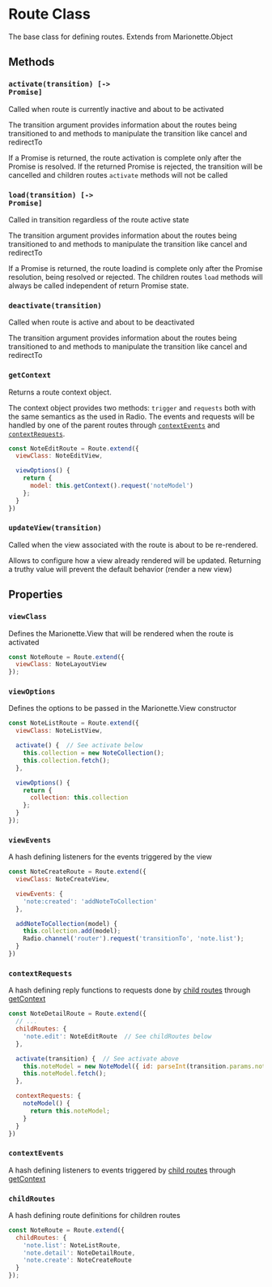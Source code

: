 # Route Class

  The base class for defining routes. Extends from Marionette.Object

## Methods

### <code>activate(transition) [-> Promise]</code>

 Called when route is currently inactive and about to be activated

 The transition argument provides information about the routes being
 transitioned to and methods to manipulate the transition like
 cancel and redirectTo

 If a Promise is returned, the route activation is complete only after
 the Promise is resolved. If the returned Promise is rejected, the transition will be cancelled 
 and children routes `activate` methods will not be called
 
### <code>load(transition) [-> Promise]</code>

 Called in transition regardless of the route active state 

 The transition argument provides information about the routes being
 transitioned to and methods to manipulate the transition like
 cancel and redirectTo

 If a Promise is returned, the route loadind is complete only after the 
 Promise resolution, being resolved or rejected. The children routes `load` methods
 will always be called independent of return Promise state.

### <code>deactivate(transition)</code>

 Called when route is active and about to be deactivated

 The transition argument provides information about the routes being
 transitioned to and methods to manipulate the transition like
 cancel and redirectTo

### <code>getContext</code>

 Returns a route context object.

 The context object provides two methods: `trigger` and `requests` both with
 the same semantics as the used in Radio. The events and requests will be handled
 by one of the parent routes through
 [`contextEvents`](#contextEvents) and [`contextRequests`](#contextRequests).

```js
const NoteEditRoute = Route.extend({
  viewClass: NoteEditView,

  viewOptions() {
    return {
      model: this.getContext().request('noteModel')
    };
  }
})
```

### <code>updateView(transition)</code>

 Called when the view associated with the route is about to be re-rendered.

Allows to configure how a view already rendered will be updated. Returning
a truthy value will prevent the default behavior (render a new view)

## Properties

### <code>viewClass</code>

 Defines the Marionette.View that will be rendered when the route is activated

```js
const NoteRoute = Route.extend({
  viewClass: NoteLayoutView
});
```

### <code>viewOptions</code>

 Defines the options to be passed in the Marionette.View constructor

```js
const NoteListRoute = Route.extend({
  viewClass: NoteListView,

  activate() {  // See activate below
    this.collection = new NoteCollection();
    this.collection.fetch();
  },

  viewOptions() {
    return {
      collection: this.collection
    };
  }
});
```

### <code>viewEvents</code>

 A hash defining listeners for the events triggered by the view

```js
const NoteCreateRoute = Route.extend({
  viewClass: NoteCreateView,

  viewEvents: {
    'note:created': 'addNoteToCollection'
  },

  addNoteToCollection(model) {
    this.collection.add(model);
    Radio.channel('router').request('transitionTo', 'note.list');
  }
})
```

### <code>contextRequests</code>

 A hash defining reply functions to requests done by [child routes](#childRoutes)
 through [getContext](#getContext)

```js
const NoteDetailRoute = Route.extend({
  // ...
  childRoutes: {
    'note.edit': NoteEditRoute  // See childRoutes below
  },

  activate(transition) {  // See activate above
    this.noteModel = new NoteModel({ id: parseInt(transition.params.noteId) });
    this.noteModel.fetch();
  },

  contextRequests: {
    noteModel() {
      return this.noteModel;
    }
  }
})
```

### <code>contextEvents</code>

 A hash defining listeners to events triggered by [child routes](#childRoutes)
 through [getContext](#getContext)

### <code>childRoutes</code>

 A hash defining route definitions for children routes

```js
const NoteRoute = Route.extend({
  childRoutes: {
    'note.list': NoteListRoute,
    'note.detail': NoteDetailRoute,
    'note.create': NoteCreateRoute
  }
});
```
